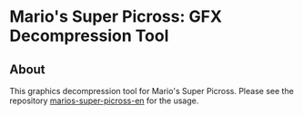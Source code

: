 [//]: <> (This readme is in the markdown format. Please preview in a markdown parser.)

# Mario's Super Picross: GFX Decompression Tool

## About
This graphics decompression tool for Mario's Super Picross. Please see the repository [marios-super-picross-en](https://github.com/romh-acking/marios-super-picross-en) for the usage.
